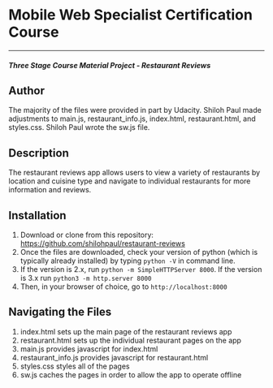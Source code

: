 # Mobile Web Specialist Certification Course
---
#### _Three Stage Course Material Project - Restaurant Reviews_

## Author
The majority of the files were provided in part by Udacity. Shiloh Paul made adjustments to main.js, restaurant_info.js, index.html, restaurant.html, and styles.css. Shiloh Paul wrote the sw.js file.

## Description
The restaurant reviews app allows users to view a variety of restaurants by
location and cuisine type and navigate to individual restaurants for more
information and reviews.

## Installation
1. Download or clone from this repository:
https://github.com/shilohpaul/restaurant-reviews
2. Once the files are downloaded, check your version of python (which is typically
already installed) by typing `python -V` in command line.
3. If the version is 2.x, run `python -m SimpleHTTPServer 8000`. If the version is 3.x run `python3 -m http.server 8000`
4. Then, in your browser of choice, go to `http://localhost:8000`

## Navigating the Files
1. index.html sets up the main page of the restaurant reviews app
2. restaurant.html sets up the individual restaurant pages on the app
3. main.js provides javascript for index.html
4. restaurant_info.js provides javascript for restaurant.html
5. styles.css styles all of the pages
6. sw.js caches the pages in order to allow the app to operate offline
